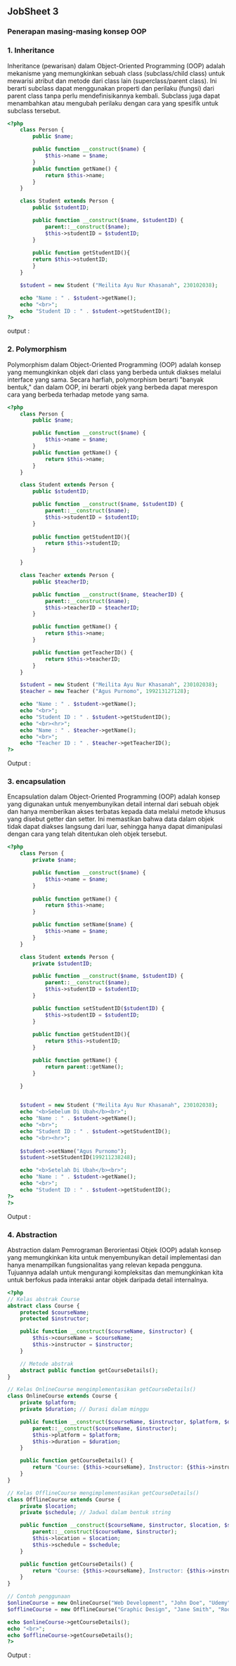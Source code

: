 <h2>JobSheet 3</h2>

<h3>Penerapan masing-masing konsep OOP</h3>

<h3>1. Inheritance</h3>
Inheritance (pewarisan) dalam Object-Oriented Programming (OOP) adalah mekanisme yang memungkinkan sebuah class (subclass/child class) untuk mewarisi atribut dan metode dari class lain (superclass/parent class). Ini berarti subclass dapat menggunakan properti dan perilaku (fungsi) dari parent class tanpa perlu mendefinisikannya kembali. Subclass juga dapat menambahkan atau mengubah perilaku dengan cara yang spesifik untuk subclass tersebut.

```php
<?php
    class Person {
        public $name;

        public function __construct($name) {
            $this->name = $name;
        }
        public function getName() {
            return $this->name;
        }
    }

    class Student extends Person {
        public $studentID;

        public function __construct($name, $studentID) {
            parent::__construct($name);
            $this->studentID = $studentID;
        }
        
        public function getStudentID(){
        return $this->studentID;
        }
    }

    $student = new Student ("Meilita Ayu Nur Khasanah", 230102038);

    echo "Name : " . $student->getName();
    echo "<br>";
    echo "Student ID : " . $student->getStudentID();
?>
```
output : 

<h3>2. Polymorphism</h3>
Polymorphism dalam Object-Oriented Programming (OOP) adalah konsep yang memungkinkan objek dari class yang berbeda untuk diakses melalui interface yang sama. Secara harfiah, polymorphism berarti "banyak bentuk," dan dalam OOP, ini berarti objek yang berbeda dapat merespon cara yang berbeda terhadap metode yang sama.

```php
<?php
    class Person {
        public $name;

        public function __construct($name) {
            $this->name = $name;
        }
        public function getName() {
            return $this->name;
        }
    }

    class Student extends Person {
        public $studentID;

        public function __construct($name, $studentID) {
            parent::__construct($name);
            $this->studentID = $studentID;
        }
        
        public function getStudentID(){
            return $this->studentID;
        }

    }

    class Teacher extends Person {
        public $teacherID;

        public function __construct($name, $teacherID) {
            parent::__construct($name);
            $this->teacherID = $teacherID;
        }

        public function getName() {
            return $this->name;
        }

        public function getTeacherID() {
            return $this->teacherID;
        }
    }

    $student = new Student ("Meilita Ayu Nur Khasanah", 230102038);
    $teacher = new Teacher ("Agus Purnomo", 199213127128);

    echo "Name : " . $student->getName();
    echo "<br>";
    echo "Student ID : " . $student->getStudentID();
    echo "<br><hr>";
    echo "Name : " . $teacher->getName();
    echo "<br>";
    echo "Teacher ID : " . $teacher->getTeacherID();
?>
```
Output :


<h3>3. encapsulation</h3>
Encapsulation dalam Object-Oriented Programming (OOP) adalah konsep yang digunakan untuk menyembunyikan detail internal dari sebuah objek dan hanya memberikan akses terbatas kepada data melalui metode khusus yang disebut getter dan setter. Ini memastikan bahwa data dalam objek tidak dapat diakses langsung dari luar, sehingga hanya dapat dimanipulasi dengan cara yang telah ditentukan oleh objek tersebut.

```php
<?php
    class Person {
        private $name;

        public function __construct($name) {
            $this->name = $name;
        }
       
        public function getName() {
            return $this->name;
        }

        public function setName($name) {
            $this->name = $name;
        }
    }

    class Student extends Person {
        private $studentID;

        public function __construct($name, $studentID) {
            parent::__construct($name);
            $this->studentID = $studentID;
        }

        public function setStudentID($studentID) {
            $this->studentID = $studentID;
        }
        
        public function getStudentID(){
            return $this->studentID;
        }

        public function getName() {
            return parent::getName();
        }

    }

    
    $student = new Student ("Meilita Ayu Nur Khasanah", 230102038);
    echo "<b>Sebelum Di Ubah</b><br>";
    echo "Name : " . $student->getName();
    echo "<br>";
    echo "Student ID : " . $student->getStudentID();
    echo "<br><hr>";
    
    $student->setName("Agus Purnomo");
    $student->setStudentID(199211238248);

    echo "<b>Setelah Di Ubah</b><br>";
    echo "Name : " . $student->getName();
    echo "<br>";
    echo "Student ID : " . $student->getStudentID(); 
?>
?>
```

Output : 

<h3>4. Abstraction</h3>
Abstraction dalam Pemrograman Berorientasi Objek (OOP) adalah konsep yang memungkinkan kita untuk menyembunyikan detail implementasi dan hanya menampilkan fungsionalitas yang relevan kepada pengguna. Tujuannya adalah untuk mengurangi kompleksitas dan memungkinkan kita untuk berfokus pada interaksi antar objek daripada detail internalnya.

```php
<?php
// Kelas abstrak Course
abstract class Course {
    protected $courseName;
    protected $instructor;

    public function __construct($courseName, $instructor) {
        $this->courseName = $courseName;
        $this->instructor = $instructor;
    }

    // Metode abstrak
    abstract public function getCourseDetails();
}

// Kelas OnlineCourse mengimplementasikan getCourseDetails()
class OnlineCourse extends Course {
    private $platform;
    private $duration; // Durasi dalam minggu

    public function __construct($courseName, $instructor, $platform, $duration) {
        parent::__construct($courseName, $instructor);
        $this->platform = $platform;
        $this->duration = $duration;
    }

    public function getCourseDetails() {
        return "Course: {$this->courseName}, Instructor: {$this->instructor}, Platform: {$this->platform}, Duration: {$this->duration} weeks (Online)";
    }
}

// Kelas OfflineCourse mengimplementasikan getCourseDetails()
class OfflineCourse extends Course {
    private $location;
    private $schedule; // Jadwal dalam bentuk string

    public function __construct($courseName, $instructor, $location, $schedule) {
        parent::__construct($courseName, $instructor);
        $this->location = $location;
        $this->schedule = $schedule;
    }

    public function getCourseDetails() {
        return "Course: {$this->courseName}, Instructor: {$this->instructor}, Location: {$this->location}, Schedule: {$this->schedule} (Offline)";
    }
}

// Contoh penggunaan
$onlineCourse = new OnlineCourse("Web Development", "John Doe", "Udemy", 8);
$offlineCourse = new OfflineCourse("Graphic Design", "Jane Smith", "Room 101, Art Building", "Mon-Wed-Fri, 9AM-12PM");

echo $onlineCourse->getCourseDetails();
echo "<br>";
echo $offlineCourse->getCourseDetails();
?>

```
Output :
